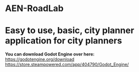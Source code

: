 # AEN-RoadLab
<h1>Easy to use, basic, city planner application for city planners</h1>

  <b>You can download Godot Engine over here:</b>
  <p1>https://godotengine.org/download<p1>
  <p1>https://store.steampowered.com/app/404790/Godot_Engine/<p1>
